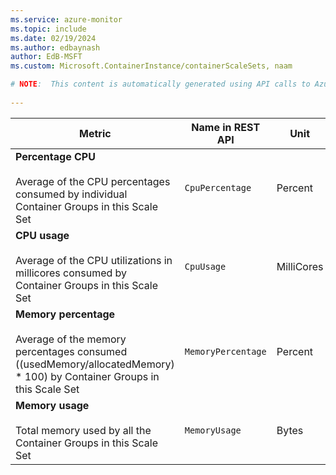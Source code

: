 ```yaml
---
ms.service: azure-monitor
ms.topic: include
ms.date: 02/19/2024
ms.author: edbaynash
author: EdB-MSFT
ms.custom: Microsoft.ContainerInstance/containerScaleSets, naam

# NOTE:  This content is automatically generated using API calls to Azure. Any edits made on these files will be overwritten in the next run of the script. 
 
---
```



|Metric|Name in REST API|Unit|Aggregation|Dimensions|Time Grains|DS Export|
|---|---|---|---|---|---|---|
|**Percentage CPU**<br><br>Average of the CPU percentages consumed by individual Container Groups in this Scale Set |`CpuPercentage` |Percent |Average, Minimum, Maximum |`containerName`|PT1M |Yes|
|**CPU usage**<br><br>Average of the CPU utilizations in millicores consumed by Container Groups in this Scale Set |`CpuUsage` |MilliCores |Total, Average, Minimum, Maximum |`containerName`|PT1M |Yes|
|**Memory percentage**<br><br>Average of the memory percentages consumed ((usedMemory/allocatedMemory) * 100) by Container Groups in this Scale Set |`MemoryPercentage` |Percent |Average, Minimum, Maximum |`containerName`|PT1M |Yes|
|**Memory usage**<br><br>Total memory used by all the Container Groups in this Scale Set |`MemoryUsage` |Bytes |Total, Average, Minimum, Maximum |`containerName`|PT1M |Yes|